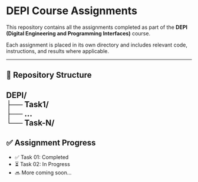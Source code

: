 # DEPI Course Assignments

This repository contains all the assignments completed as part of the **DEPI (Digital Engineering and Programming Interfaces)** course.

Each assignment is placed in its own directory and includes relevant code, instructions, and results where applicable.

---

## 📁 Repository Structure

DEPI/  
├── Task1/  
├── ...  
└── Task-N/
---

## ✅ Assignment Progress

- ✅ Task 01: Completed  
- ⏳ Task 02: In Progress  
- 🔜 More coming soon...
